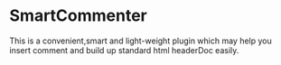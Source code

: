 # SmartCommenter
This is a convenient,smart and light-weight plugin which may help you insert comment and build up standard html headerDoc easily.
